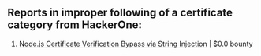 ## Reports in improper following of a certificate category from HackerOne:
1. [Node.js Certificate Verification Bypass via String Injection](https://hackerone.com/reports/1429694) | $0.0 bounty